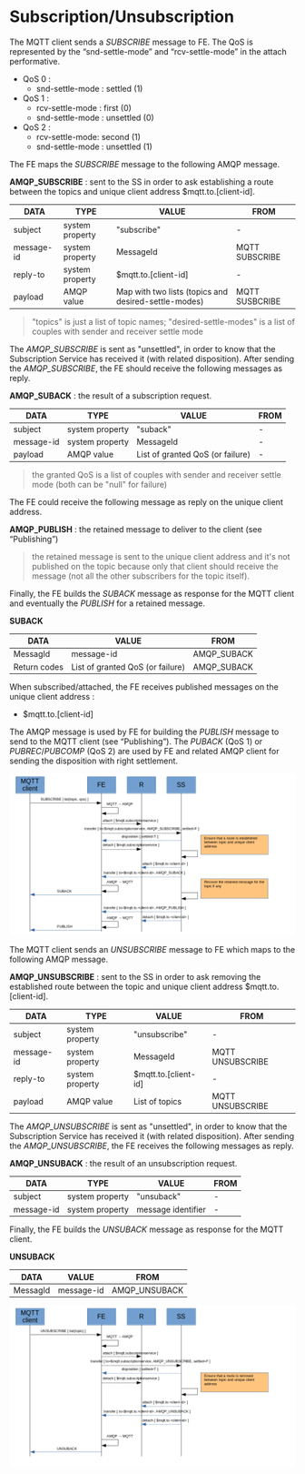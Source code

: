 # Subscription/Unsubscription

The MQTT client sends a _SUBSCRIBE_ message to FE. The QoS is represented by the “snd-settle-mode” and “rcv-settle-mode” in the attach performative.

* QoS 0 :
  * snd-settle-mode : settled (1)
* QoS 1 :
  * rcv-settle-mode : first (0)
  * snd-settle-mode : unsettled (0)
* QoS 2 :
  * rcv-settle-mode: second (1)
  * snd-settle-mode : unsettled (1)

The FE maps the _SUBSCRIBE_ message to the following AMQP message.

**AMQP_SUBSCRIBE** : sent to the SS in order to ask establishing a route between the topics and unique client address $mqtt.to.[client-id].

| DATA | TYPE | VALUE | FROM |
| ---- | ---- | ----- | ---- |
| subject | system property | "subscribe" | - |
| message-id | system property | MessageId | MQTT SUBSCRIBE |
| reply-to | system property | $mqtt.to.[client-id] | - |
| payload | AMQP value | Map with two lists (topics and desired-settle-modes) | MQTT SUSBCRIBE |

> "topics" is just a list of topic names; "desired-settle-modes" is a list of couples with sender and receiver settle mode

The _AMQP_SUBSCRIBE_ is sent as "unsettled", in order to know that the Subscription Service has received it (with related disposition).
After sending the _AMQP_SUBSCRIBE_, the FE should receive the following messages as reply.

**AMQP_SUBACK** : the result of a subscription request.

| DATA | TYPE | VALUE | FROM |
| ---- | ---- | ----- | ---- |
| subject | system property | "suback" | - |
| message-id | system property | MessageId | - |
| payload | AMQP value | List of granted QoS (or failure) | - |

> the granted QoS is a list of couples with sender and receiver settle mode (both can be "null" for failure)

The FE could receive the following message as reply on the unique client address.

**AMQP_PUBLISH** : the retained message to deliver to the client (see “Publishing”)

> the retained message is sent to the unique client address and it's not published on the topic because only that client should receive the message (not all the other subscribers for the topic itself).

Finally, the FE builds the _SUBACK_ message as response for the MQTT client and eventually the _PUBLISH_ for a retained message.

**SUBACK**

| DATA | VALUE | FROM |
| ---- | ----- | ---- |
| MessagId | message-id | AMQP_SUBACK |
| Return codes | List of granted QoS (or failure) | AMQP_SUBACK |

When subscribed/attached, the FE receives published messages on the unique client address :

* $mqtt.to.[client-id]

The AMQP message is used by FE for building the _PUBLISH_ message to send to the MQTT client (see “Publishing”). The _PUBACK_ (QoS 1) or _PUBREC_/_PUBCOMP_ (QoS 2) are used by FE and related AMQP client for sending the disposition with right settlement.

![Subscribe](../images/07_subscribe.png)

The MQTT client sends an _UNSUBSCRIBE_ message to FE which maps to the following AMQP message.

**AMQP_UNSUBSCRIBE** : sent to the SS in order to ask removing the established route between the topic and unique client address $mqtt.to.[client-id].

| DATA | TYPE | VALUE | FROM |
| ---- | ---- | ----- | ---- |
| subject | system property | "unsubscribe" | - |
| message-id | system property | MessageId | MQTT UNSUBSCRIBE |
| reply-to | system property | $mqtt.to.[client-id] | - |
| payload | AMQP value | List of topics | MQTT UNSUBSCRIBE |

The _AMQP_UNSUBSCRIBE_ is sent as "unsettled", in order to know that the Subscription Service has received it (with related disposition).
After sending the _AMQP_UNSUBSCRIBE_, the FE receives the following messages as reply.

**AMQP_UNSUBACK** : the result of an unsubscription request.

| DATA | TYPE | VALUE | FROM |
| ---- | ---- | ----- | ---- |
| subject | system property | "unsuback" | - |
| message-id | system property | message identifier | - |

Finally, the FE builds the _UNSUBACK_ message as response for the MQTT client.

**UNSUBACK**

| DATA | VALUE | FROM |
| ---- | ----- | ---- |
| MessagId | message-id | AMQP_UNSUBACK |

![Unsubscribe](../images/08_unsubscribe.png)
